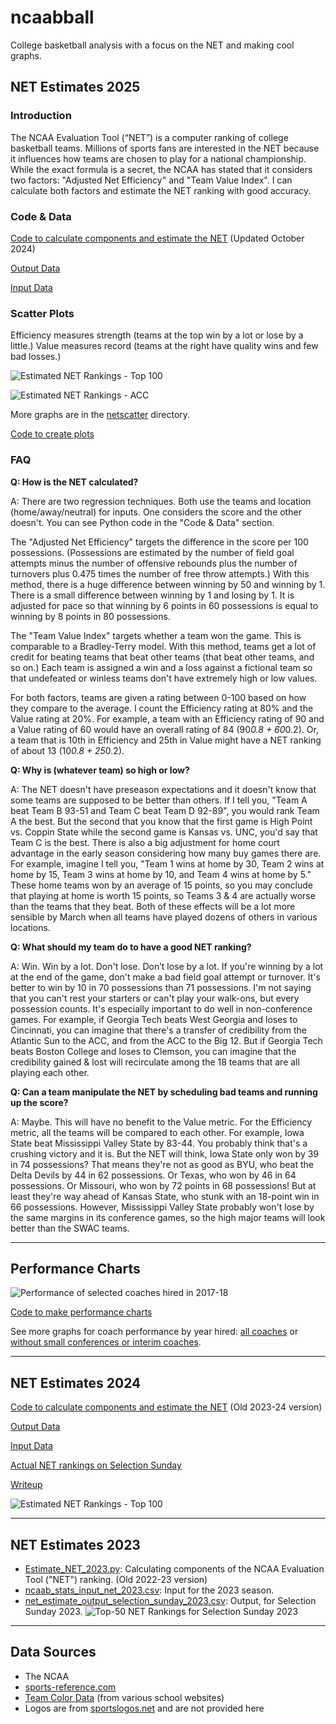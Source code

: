 # ncaabball

College basketball analysis with a focus on the NET and making cool graphs.

## NET Estimates 2025

### Introduction

The NCAA Evaluation Tool (“NET”) is a computer ranking of college basketball teams. Millions of sports fans are interested in the NET because it influences how teams are chosen to play for a national championship. While the exact formula is a secret, the NCAA has stated that it considers two factors: "Adjusted Net Efficiency" and "Team Value Index". I can calculate both factors and estimate the NET ranking with good accuracy.

### Code & Data

[Code to calculate components and estimate the NET](/Estimate%20NET.py) (Updated October 2024)

[Output Data](/estimated_net_output.csv)

[Input Data](/ncaab_stats_input_net_2025.csv)

### Scatter Plots

Efficiency measures strength (teams at the top win by a lot or lose by a little.) Value measures record (teams at the right have quality wins and few bad losses.)

![Estimated NET Rankings - Top 100](/netscatter/NET%20Scatter%20Top%20100.png)

![Estimated NET Rankings - ACC](/netscatter/NET%20Scatter%20ACC.png)

More graphs are in the [netscatter](/netscatter) directory.

[Code to create plots](/Plot%20Efficiency%20Value.py)

### FAQ

**Q: How is the NET calculated?**

A: There are two regression techniques. Both use the teams and location (home/away/neutral) for inputs. One considers the score and the other doesn't. You can see Python code in the "Code & Data" section.

The "Adjusted Net Efficiency" targets the difference in the score per 100 possessions. (Possessions are estimated by the number of field goal attempts minus the number of offensive rebounds plus the number of turnovers plus 0.475 times the number of free throw attempts.) With this method, there is a huge difference between winning by 50 and winning by 1. There is a small difference between winning by 1 and losing by 1. It is adjusted for pace so that winning by 6 points in 60 possessions is equal to winning by 8 points in 80 possessions.

The "Team Value Index" targets whether a team won the game. This is comparable to a Bradley-Terry model. With this method, teams get a lot of credit for beating teams that beat other teams (that beat other teams, and so on.) Each team is assigned a win and a loss against a fictional team so that undefeated or winless teams don't have extremely high or low values.

For both factors, teams are given a rating between 0-100 based on how they compare to the average. I count the Efficiency rating at 80% and the Value rating at 20%. For example, a team with an Efficiency rating of 90 and a Value rating of 60 would have an overall rating of 84 (90*0.8 + 60*0.2). Or, a team that is 10th in Efficiency and 25th in Value might have a NET ranking of about 13 (10*0.8 + 25*0.2).

**Q: Why is (whatever team) so high or low?**

A: The NET doesn't have preseason expectations and it doesn't know that some teams are supposed to be better than others. If I tell you, "Team A beat Team B 93-51 and Team C beat Team D 92-89", you would rank Team A the best. But the second that you know that the first game is High Point vs. Coppin State while the second game is Kansas vs. UNC, you'd say that Team C is the best. There is also a big adjustment for home court advantage in the early season considering how many buy games there are. For example, imagine I tell you, "Team 1 wins at home by 30, Team 2 wins at home by 15, Team 3 wins at home by 10, and Team 4 wins at home by 5." These home teams won by an average of 15 points, so you may conclude that playing at home is worth 15 points, so Teams 3 & 4 are actually worse than the teams that they beat. Both of these effects will be a lot more sensible by March when all teams have played dozens of others in various locations.

**Q: What should my team do to have a good NET ranking?**

A: Win. Win by a lot. Don't lose. Don’t lose by a lot. If you're winning by a lot at the end of the game, don't make a bad field goal attempt or turnover. It's better to win by 10 in 70 possessions than 71 possessions. I'm not saying that you can't rest your starters or can't play your walk-ons, but every possession counts. It's especially important to do well in non-conference games. For example, if Georgia Tech beats West Georgia and loses to Cincinnati, you can imagine that there's a transfer of credibility from the Atlantic Sun to the ACC, and from the ACC to the Big 12. But if Georgia Tech beats Boston College and loses to Clemson, you can imagine that the credibility gained & lost will recirculate among the 18 teams that are all playing each other.

**Q: Can a team manipulate the NET by scheduling bad teams and running up the score?**

A: Maybe. This will have no benefit to the Value metric. For the Efficiency metric, all the teams will be compared to each other. For example, Iowa State beat Mississippi Valley State by 83-44. You probably think that's a crushing victory and it is. But the NET will think, Iowa State only won by 39 in 74 possessions? That means they're not as good as BYU, who beat the Delta Devils by 44 in 62 possessions. Or Texas, who won by 46 in 64 possessions. Or Missouri, who won by 72 points in 68 possessions! But at least they're way ahead of Kansas State, who stunk with an 18-point win in 66 possessions. However, Mississippi Valley State probably won't lose by the same margins in its conference games, so the high major teams will look better than the SWAC teams.

---

## Performance Charts

![Performance of selected coaches hired in 2017-18](/performance_coachhired_selected/CoachTeamResults2018_selected.png)

[Code to make performance charts](/Performance%20Charts.py)

See more graphs for coach performance by year hired: [all coaches](/performance_coachhired_full) or [without small conferences or interim coaches](/performance_coachhired_selected).

---

## NET Estimates 2024

[Code to calculate components and estimate the NET](/NET2024/Estimate_NET_2024.py)  (Old 2023-24 version)

[Output Data](/NET2024/estimated_net_output.csv)

[Input Data](/NET2024/ncaab_stats_input_net_2024.csv)

[Actual NET rankings on Selection Sunday](/NET2024/actual_net.txt)

[Writeup](https://www.backingthepack.com/nc-state-basketball/2023/10/24/23928786/casting-a-wide-net-finding-the-basketball-rankings)

![Estimated NET Rankings - Top 100](/NET2024/NET%20Scatter%20Top%20100%202024.png)

---

## NET Estimates 2023
* [Estimate_NET_2023.py](/NET2023/Estimate_NET_2023.py): Calculating components of the NCAA Evaluation Tool ("NET") ranking. (Old 2022-23 version)
* [ncaab_stats_input_net_2023.csv](/NET2023/ncaab_stats_input_net_2023.csv): Input for the 2023 season.
* [net_estimate_output_selection_sunday_2023.csv](/NET2023/net_estimate_output_selection_sunday_2023.csv): Output, for Selection Sunday 2023.
![Top-50 NET Rankings for Selection Sunday 2023](/NET2023/NET_SS_2023_top50_logos.png)

---

## Data Sources
* The NCAA
* [sports-reference.com](https://www.sports-reference.com/cbb/)
* [Team Color Data](teamcolors.csv) (from various school websites)
* Logos are from [sportslogos.net](https://www.sportslogos.net/) and are not provided here

